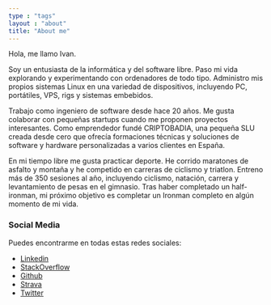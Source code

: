 ```yaml
---
type : "tags"
layout : "about"
title: "About me"
---
```


Hola, me llamo Ivan.

Soy un entusiasta de la informática y del software libre. Paso mi vida explorando y experimentando con ordenadores de todo tipo. Administro mis propios sistemas Linux en una variedad de dispositivos, incluyendo PC, portátiles, VPS, rigs y sistemas embebidos.

Trabajo como ingeniero de software desde hace 20 años. Me gusta colaborar con pequeñas startups cuando me proponen proyectos interesantes. Como emprendedor fundé CRIPTOBADIA, una pequeña SLU creada desde cero que ofrecía formaciones técnicas y soluciones de software y hardware personalizadas a varios clientes en España.

En mi tiempo libre me gusta practicar deporte. He corrido maratones de asfalto y montaña y he competido en carreras de ciclismo y triatlon. Entreno más de 350 sesiones al año, incluyendo ciclismo, natación, carrera y levantamiento de pesas en el gimnasio. Tras haber completado un half-ironman, mi próximo objetivo es completar un Ironman completo en algún momento de mi vida.

### Social Media

Puedes encontrarme en todas estas redes sociales:

- [Linkedin](https://www.linkedin.com/in/aicastell/)
- [StackOverflow](https://stackoverflow.com/users/5151792/aicastell)
- [Github](https://github.com/aicastell/)
- [Strava](https://www.strava.com/athletes/aicastell)
- [Twitter](https://twitter.com/aicastell)

